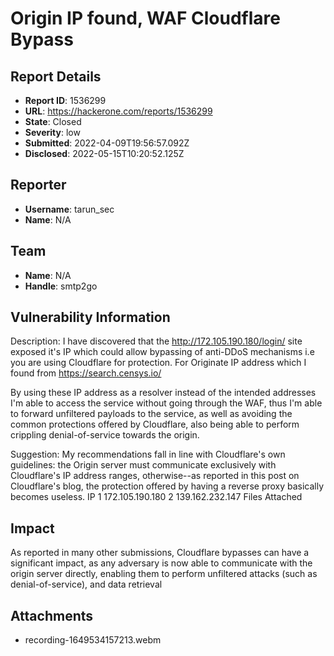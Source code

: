 # Origin IP found, WAF Cloudflare Bypass

## Report Details
- **Report ID**: 1536299
- **URL**: https://hackerone.com/reports/1536299
- **State**: Closed
- **Severity**: low
- **Submitted**: 2022-04-09T19:56:57.092Z
- **Disclosed**: 2022-05-15T10:20:52.125Z

## Reporter
- **Username**: tarun_sec
- **Name**: N/A

## Team
- **Name**: N/A
- **Handle**: smtp2go

## Vulnerability Information
Description:
I have discovered that the http://172.105.190.180/login/  site exposed it's IP
which could allow bypassing of anti-DDoS mechanisms i.e you are using
Cloudflare for protection.
For Originate IP address which I found from https://search.censys.io/

By using these IP address as a resolver instead of the intended
addresses I'm able to access the service without going through the
WAF, thus I'm able to forward unfiltered payloads to the service, as
well as avoiding the common protections offered by Cloudflare, also
being able to perform crippling denial-of-service towards the origin.

Suggestion:
My recommendations fall in line with Cloudflare's own guidelines: the
Origin server must communicate exclusively with Cloudflare's IP
address ranges, otherwise--as reported in this post on Cloudflare's
blog, the protection offered by having a reverse proxy basically
becomes useless.
IP
1  172.105.190.180
2  139.162.232.147
Files Attached

## Impact

As reported in many other submissions, Cloudflare bypasses can have a
significant impact, as any adversary is now able to communicate with
the origin server directly, enabling them to perform unfiltered
attacks (such as denial-of-service), and data retrieval

## Attachments
- recording-1649534157213.webm

